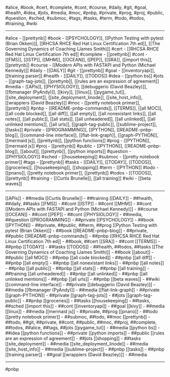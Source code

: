 #alice, #book, #cert, #complete, #cont, #course, #daily, #git, #goal, #health, #idea, #jots, #media, #moc, #pnbp, #private, #prog, #proj, #public, #question, #sched, #submoc, #tags, #tasks, #term, #todo, #todos, #training, #wiki

--- 
#alice -  [[prettynb]]
#book -  [[PSYCHOLOGY]],  [[Python Testing with pytest (Brian Okken)]],  [[RHCSA RHCE Red Hat Linux Certification 7th ed]],  [[The Governing Dynamics of Coaching (James Smith)]]
#cert -  [[RHCSA RHCE Red Hat Linux Certification 7th ed]]
#complete -  [[prettynb]]
#cont -  [[FMS]],  [[ISTP]],  [[MHM]],  [[OCEAN]],  [[PEP]],  [[SRA]],  [[import this]],  [[prettynb]]
#course -  [[Modern APIs with FASTAPI and Python (Michael Kennedy)]]
#daily -  [[DAILY]]
#git -  [[prettynb]]
#goal -  [[inventoryapi]],  [[training parser]]
#health -  [[DAILY]],  [[TODOS]]
#idea -  [[python bs]]
#jots -  [[graph-tag-jots]],  [[prettynb]],  [[rules are an expression of agreement]]
#media -  [[APIs]],  [[PHYSIOLOGY]],  [[debuggerio (David Beazley)]],  [[fbmanager (PyAndy)]],  [[kivy]],  [[linux]],  [[pygame_tut]],  [[site_deployment]],  [[site_deployment_linode]],  [[site_host_info]],  [[wrappiers (David Beazley)]]
#moc -  [[pretty notebook primer]],  [[prettynb]]
#pnbp -  [[README-pnbp-commands]],  [[TERMS]],  [[all MOC]],  [[all code blocked]],  [[all diff]],  [[all empty]],  [[all nonexistant links]],  [[all notes]],  [[all public]],  [[all stats]],  [[all unheadered]],  [[all unlinked]],  [[all unlinked mentions]],  [[all urls]],  [[graph-tag-public]],  [[sublime-project]],  [[tasks]]
#private -  [[PROGRAMMING]],  [[PYTHON]],  [[README-pnbp-blog]],  [[command-line interface]],  [[flat-link-graph]],  [[graph-PYTHON]],  [[mermaid js]],  [[prettynb]],  [[python functions]]
#prog -  [[PYTHON]],  [[mermaid js]]
#proj -  [[prettynb]]
#public -  [[PYTHON]],  [[README-pnbp-blog]],  [[about]],  [[prettynb]],  [[python imports]]
#question -  [[PHYSIOLOGY]]
#sched -  [[housekeeping]]
#submoc -  [[pretty notebook primer]]
#tags -  [[prettynb]]
#tasks -  [[DAILY]],  [[TODAY]],  [[TODOS]],  [[groceries]],  [[housekeeping]],  [[shopping]]
#term -  [[PYTHON]]
#todo -  [[pnano]],  [[pretty notebook primer]],  [[prettynb]]
#todos -  [[TODOS]],  [[prettynb]]
#training -  [[Curtis Brunelle]],  [[all training]]
#wiki -  [[beta waves]]

--- 
[[APIs]] -  ##media
[[Curtis Brunelle]] -  ##training
[[DAILY]] -  ##health,  ##daily,  ##tasks
[[FMS]] -  ##cont
[[ISTP]] -  ##cont
[[MHM]] -  ##cont
[[Modern APIs with FASTAPI and Python (Michael Kennedy)]] -  ##course
[[OCEAN]] -  ##cont
[[PEP]] -  ##cont
[[PHYSIOLOGY]] -  ##media,  ##question
[[PROGRAMMING]] -  ##private
[[PSYCHOLOGY]] -  ##book
[[PYTHON]] -  ##private,  ##public,  ##term,  ##prog
[[Python Testing with pytest (Brian Okken)]] -  ##book
[[README-pnbp-blog]] -  ##private,  ##public
[[README-pnbp-commands]] -  ##pnbp
[[RHCSA RHCE Red Hat Linux Certification 7th ed]] -  ##book,  ##cert
[[SRA]] -  ##cont
[[TERMS]] -  ##pnbp
[[TODAY]] -  ##tasks
[[TODOS]] -  ##health,  ##todos,  ##tasks
[[The Governing Dynamics of Coaching (James Smith)]] -  ##book
[[about]] -  ##public
[[all MOC]] -  ##pnbp
[[all code blocked]] -  ##pnbp
[[all diff]] -  ##pnbp
[[all empty]] -  ##pnbp
[[all nonexistant links]] -  ##pnbp
[[all notes]] -  ##pnbp
[[all public]] -  ##pnbp
[[all stats]] -  ##pnbp
[[all training]] -  ##training
[[all unheadered]] -  ##pnbp
[[all unlinked]] -  ##pnbp
[[all unlinked mentions]] -  ##pnbp
[[all urls]] -  ##pnbp
[[beta waves]] -  ##wiki
[[command-line interface]] -  ##private
[[debuggerio (David Beazley)]] -  ##media
[[fbmanager (PyAndy)]] -  ##media
[[flat-link-graph]] -  ##private
[[graph-PYTHON]] -  ##private
[[graph-tag-jots]] -  ##jots
[[graph-tag-public]] -  ##pnbp
[[groceries]] -  ##tasks
[[housekeeping]] -  ##tasks,  ##sched
[[import this]] -  ##cont
[[inventoryapi]] -  ##goal
[[kivy]] -  ##media
[[linux]] -  ##media
[[mermaid js]] -  ##private,  ##prog
[[pnano]] -  ##todo
[[pretty notebook primer]] -  ##submoc,  ##todo,  ##moc
[[prettynb]] -  ##todo,  ##git,  ##private,  ##cont,  ##public,  ##moc,  ##proj,  ##complete,  ##todos,  ##alice,  ##tags,  ##jots
[[pygame_tut]] -  ##media
[[python bs]] -  ##idea
[[python functions]] -  ##private
[[python imports]] -  ##public
[[rules are an expression of agreement]] -  ##jots
[[shopping]] -  ##tasks
[[site_deployment]] -  ##media
[[site_deployment_linode]] -  ##media
[[site_host_info]] -  ##media
[[sublime-project]] -  ##pnbp
[[tasks]] -  ##pnbp
[[training parser]] -  ##goal
[[wrappiers (David Beazley)]] -  ##media

--- 

#pnbp